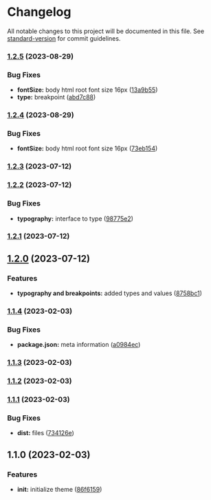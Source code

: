 # Changelog

All notable changes to this project will be documented in this file. See [standard-version](https://github.com/conventional-changelog/standard-version) for commit guidelines.

### [1.2.5](https://github.com/builderhub-platform/mui-theme/compare/v1.2.3...v1.2.5) (2023-08-29)

### Bug Fixes

- **fontSize:** body html root font size 16px ([13a9b55](https://github.com/builderhub-platform/mui-theme/commit/13a9b5504926ee403223ba532c60c3d192bf1d15))
- **type:** breakpoint ([abd7c88](https://github.com/builderhub-platform/mui-theme/commit/abd7c88fabd78b8b9cf2704551cd9ef3618778a3))

### [1.2.4](https://github.com/builderhub-platform/mui-theme/compare/v1.2.3...v1.2.4) (2023-08-29)

### Bug Fixes

- **fontSize:** body html root font size 16px ([73eb154](https://github.com/builderhub-platform/mui-theme/commit/73eb154ae25fcbb92962fc8708d80486fa3d9c29))

### [1.2.3](https://github.com/builderhub-platform/mui-theme/compare/v1.2.2...v1.2.3) (2023-07-12)

### [1.2.2](https://github.com/builderhub-platform/mui-theme/compare/v1.2.1...v1.2.2) (2023-07-12)

### Bug Fixes

- **typography:** interface to type ([98775e2](https://github.com/builderhub-platform/mui-theme/commit/98775e2ee3d05657caf9b45d7866e1ed8f426085))

### [1.2.1](https://github.com/builderhub-platform/mui-theme/compare/v1.2.0...v1.2.1) (2023-07-12)

## [1.2.0](https://github.com/builderhub-platform/mui-theme/compare/v1.1.4...v1.2.0) (2023-07-12)

### Features

- **typography and breakpoints:** added types and values ([8758bc1](https://github.com/builderhub-platform/mui-theme/commit/8758bc14dd9a30799def6a9afc7c5ba2f838bc00))

### [1.1.4](https://github.com/builderhub-platform/mui-theme/compare/v1.1.3...v1.1.4) (2023-02-03)

### Bug Fixes

- **package.json:** meta information ([a0984ec](https://github.com/builderhub-platform/mui-theme/commit/a0984ec694a46bc1df4e5df8091b9672897c4af5))

### [1.1.3](https://github.com/builderhub-platform/mui-theme/compare/v1.1.2...v1.1.3) (2023-02-03)

### [1.1.2](https://github.com/eunchurn/mui-theme/compare/v1.1.1...v1.1.2) (2023-02-03)

### [1.1.1](https://github.com/eunchurn/mui-theme/compare/v1.1.0...v1.1.1) (2023-02-03)

### Bug Fixes

- **dist:** files ([734126e](https://github.com/eunchurn/mui-theme/commit/734126e0a557b5b3854171ec55e9a92d9217db3f))

## 1.1.0 (2023-02-03)

### Features

- **init:** initialize theme ([86f6159](https://github.com/eunchurn/mui-theme/commit/86f6159c4e3cf2cb74f3fb2e4f33cca964624c1a))
